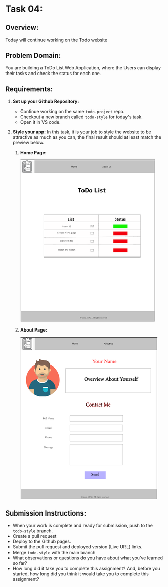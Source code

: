 # Task 04:

## Overview:
Today will continue working on the Todo website

## Problem Domain:
You are building a ToDo List Web Application, where the Users can display their tasks and check the status for each one.

## Requirements:

1. **Set up your Github Repository:**
   - Continue working on the same `todo-project` repo.
   - Checkout a new branch called `todo-style` for today's task.
   - Open it in VS code.

2. **Style your app:**
   In this task, it is your job to style the website to be attractive as much as you can, the final result should at least match the preview below.
   1. **Home Page:**
   
      ![image](assets/lab04-HomePage.png)

   2. **About Page:**
   
      ![image](assets/lab04-AboutPage.png)

## Submission Instructions:
- When your work is complete and ready for submission, push to the `todo-style` branch.
- Create a pull request
- Deploy to the Github pages.
- Submit the pull request and deployed version (Live URL) links.
- Merge `todo-style` with the main branch
- What observations or questions do you have about what you’ve learned so far?
- How long did it take you to complete this assignment? And, before you started, how long did you think it would take you to complete this assignment?